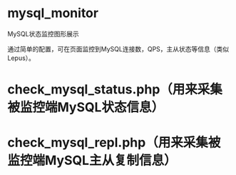 # mysql_monitor
MySQL状态监控图形展示

通过简单的配置，可在页面监控到MySQL连接数，QPS，主从状态等信息（类似Lepus）。

# check_mysql_status.php（用来采集被监控端MySQL状态信息）

# check_mysql_repl.php（用来采集被监控端MySQL主从复制信息）
